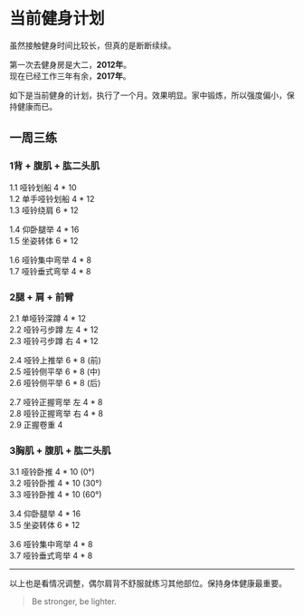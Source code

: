 # 当前健身计划   
虽然接触健身时间比较长，但真的是断断续续。   

第一次去健身房是大二，**2012年**。  
现在已经工作三年有余，**2017年**。

如下是当前健身的计划，执行了一个月。效果明显。家中锻炼，所以强度偏小，保持健康而已。

## 一周三练 
### 1背 + 腹肌 + 肱二头肌  
1.1 哑铃划船 4 * 10  
1.2 单手哑铃划船 4 * 12  
1.3 哑铃绕肩 6 * 12  

1.4 仰卧腿举 4 * 16  
1.5 坐姿转体 6 * 12  

1.6 哑铃集中弯举 4 * 8  
1.7 哑铃垂式弯举 4 * 8 


### 2腿 + 肩 + 前臂
2.1 单哑铃深蹲 4 * 12  
2.2 哑铃弓步蹲 左 4 * 12  
2.3 哑铃弓步蹲 右 4 * 12  
 
2.4 哑铃上推举  6 * 8 (前)   
2.5 哑铃侧平举  6 * 8 (中)  
2.6 哑铃侧平举  6 * 8 (后)   

2.7 哑铃正握弯举 左 4 * 8  
2.8 哑铃正握弯举 右 4 * 8  
2.9 正握卷重 4


### 3胸肌 + 腹肌 + 肱二头肌  
3.1 哑铃卧推 4 * 10 (0°)   
3.2 哑铃卧推 4 * 10 (30°)   
3.3 哑铃卧推 4 * 10 (60°)  
  
3.4 仰卧腿举 4 * 16  
3.5 坐姿转体 6 * 12

3.6 哑铃集中弯举 4 * 8  
3.7 哑铃垂式弯举 4 * 8


---
以上也是看情况调整，偶尔肩背不舒服就练习其他部位。保持身体健康最重要。
> Be stronger, be lighter.

